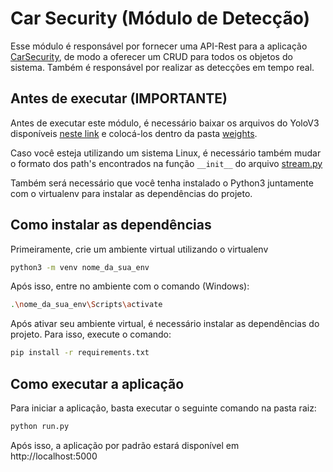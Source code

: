 # Car Security (Módulo de Detecção)

Esse módulo é responsável por fornecer uma API-Rest para a aplicação [CarSecurity](https://github.com/marcusvlc/car-security-app), de modo a oferecer um CRUD para todos os objetos do sistema.
Também é responsável por realizar as detecções em tempo real.

## Antes de executar (IMPORTANTE)

Antes de executar este módulo, é necessário baixar os arquivos do YoloV3 disponíveis [neste link](https://drive.google.com/drive/folders/1w2ooBNA4NDaEB7AQJO3zXhF9t6jNonz3) e colocá-los dentro da pasta [weights](https://github.com/marcusvlc/carsecurity-detection/tree/master/app/detection/weights).

Caso você esteja utilizando um sistema Linux, é necessário também mudar o formato dos path's encontrados na função `__init__` do arquivo [stream.py](https://github.com/marcusvlc/carsecurity-detection/blob/master/app/detection/stream.py)

Também será necessário que você tenha instalado o Python3 juntamente com o virtualenv para instalar as dependências do projeto.

## Como instalar as dependências

Primeiramente, crie um ambiente virtual utilizando o virtualenv

```sh
python3 -m venv nome_da_sua_env
```

Após isso, entre no ambiente com o comando (Windows):
```sh
.\nome_da_sua_env\Scripts\activate
```

Após ativar seu ambiente virtual, é necessário instalar as dependências do projeto. Para isso, execute o comando:

```sh
pip install -r requirements.txt
```

## Como executar a aplicação

Para iniciar a aplicação, basta executar o seguinte comando na pasta raiz:

```sh
python run.py
``` 

Após isso, a aplicação por padrão estará disponível em http://localhost:5000

